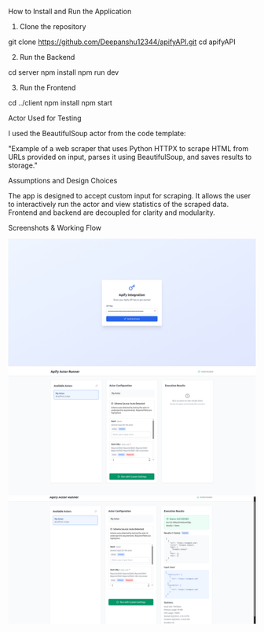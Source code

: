 How to Install and Run the Application

1. Clone the repository

git clone https://github.com/Deepanshu12344/apifyAPI.git
cd apifyAPI

2. Run the Backend

cd server
npm install
npm run dev

3. Run the Frontend

cd ../client
npm install
npm start

Actor Used for Testing

I used the BeautifulSoup actor from the code template:

"Example of a web scraper that uses Python HTTPX to scrape HTML from URLs provided on input, parses it using BeautifulSoup, and saves results to storage."

Assumptions and Design Choices

The app is designed to accept custom input for scraping.
It allows the user to interactively run the actor and view statistics of the scraped data.
Frontend and backend are decoupled for clarity and modularity.

Screenshots & Working Flow

![alt text](<Screenshot from 2025-08-02 14-15-55.png>) ![alt text](<Screenshot from 2025-08-02 14-16-10.png>) ![alt text](<Screenshot from 2025-08-02 14-16-41.png>)